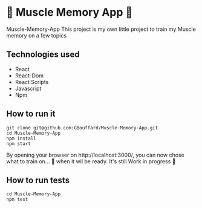 :elephant: Muscle Memory App :elephant:
=================
Muscle-Memory-App
This project is my own little project to train my Muscle memory on a few topics

Technologies used
----
- React
- React-Dom
- React Scripts
- Javascript
- Npm

How to run it
----
```
git clone git@github.com:GBouffard/Muscle-Memory-App.git
cd Muscle-Memory-App
npm install
npm start
```
By opening your browser on http://localhost:3000/, you can now chose what to train on... :construction: when it wil be ready. It's still Work in progress :construction:

How to run tests
----
```
cd Muscle-Memory-App
npm test
```